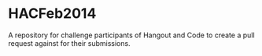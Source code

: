 HACFeb2014
==========

A repository for challenge participants of Hangout and Code to create a pull request against for their submissions.
